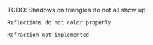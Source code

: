 TODO:
	Shadows on triangles do not all show up
	
	Reflections do not color properly
	
	Refraction not implemented